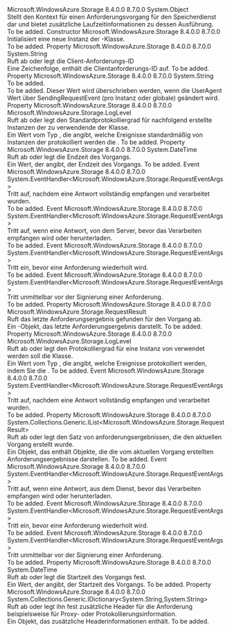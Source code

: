 <Type Name="OperationContext" FullName="Microsoft.WindowsAzure.Storage.OperationContext">
  <TypeSignature Language="C#" Value="public sealed class OperationContext" />
  <TypeSignature Language="ILAsm" Value=".class public auto ansi sealed OperationContext extends System.Object" />
  <TypeSignature Language="DocId" Value="T:Microsoft.WindowsAzure.Storage.OperationContext" />
  <TypeSignature Language="VB.NET" Value="Public NotInheritable Class OperationContext" />
  <TypeSignature Language="F#" Value="type OperationContext = class" />
  <AssemblyInfo>
    <AssemblyName>Microsoft.WindowsAzure.Storage</AssemblyName>
    <AssemblyVersion>8.4.0.0</AssemblyVersion>
    <AssemblyVersion>8.7.0.0</AssemblyVersion>
  </AssemblyInfo>
  <Base>
    <BaseTypeName>System.Object</BaseTypeName>
  </Base>
  <Interfaces />
  <Docs>
    <summary>
            Stellt den Kontext für einen Anforderungsvorgang für den Speicherdienst dar und bietet zusätzliche Laufzeitinformationen zu dessen Ausführung.
            </summary>
    <remarks>To be added.</remarks>
  </Docs>
  <Members>
    <Member MemberName=".ctor">
      <MemberSignature Language="C#" Value="public OperationContext ();" />
      <MemberSignature Language="ILAsm" Value=".method public hidebysig specialname rtspecialname instance void .ctor() cil managed" />
      <MemberSignature Language="DocId" Value="M:Microsoft.WindowsAzure.Storage.OperationContext.#ctor" />
      <MemberSignature Language="VB.NET" Value="Public Sub New ()" />
      <MemberType>Constructor</MemberType>
      <AssemblyInfo>
        <AssemblyName>Microsoft.WindowsAzure.Storage</AssemblyName>
        <AssemblyVersion>8.4.0.0</AssemblyVersion>
        <AssemblyVersion>8.7.0.0</AssemblyVersion>
      </AssemblyInfo>
      <Parameters />
      <Docs>
        <summary>
            Initialisiert eine neue Instanz der <see cref="T:Microsoft.WindowsAzure.Storage.OperationContext" />-Klasse.
            </summary>
        <remarks>To be added.</remarks>
      </Docs>
    </Member>
    <Member MemberName="ClientRequestID">
      <MemberSignature Language="C#" Value="public string ClientRequestID { get; set; }" />
      <MemberSignature Language="ILAsm" Value=".property instance string ClientRequestID" />
      <MemberSignature Language="DocId" Value="P:Microsoft.WindowsAzure.Storage.OperationContext.ClientRequestID" />
      <MemberSignature Language="VB.NET" Value="Public Property ClientRequestID As String" />
      <MemberSignature Language="F#" Value="member this.ClientRequestID : string with get, set" Usage="Microsoft.WindowsAzure.Storage.OperationContext.ClientRequestID" />
      <MemberType>Property</MemberType>
      <AssemblyInfo>
        <AssemblyName>Microsoft.WindowsAzure.Storage</AssemblyName>
        <AssemblyVersion>8.4.0.0</AssemblyVersion>
        <AssemblyVersion>8.7.0.0</AssemblyVersion>
      </AssemblyInfo>
      <ReturnValue>
        <ReturnType>System.String</ReturnType>
      </ReturnValue>
      <Docs>
        <summary>
            Ruft ab oder legt die Client-Anforderungs-ID
            </summary>
        <value>Eine Zeichenfolge, enthält die Clientanforderungs-ID auf.</value>
        <remarks>To be added.</remarks>
      </Docs>
    </Member>
    <Member MemberName="CustomUserAgent">
      <MemberSignature Language="C#" Value="public string CustomUserAgent { get; set; }" />
      <MemberSignature Language="ILAsm" Value=".property instance string CustomUserAgent" />
      <MemberSignature Language="DocId" Value="P:Microsoft.WindowsAzure.Storage.OperationContext.CustomUserAgent" />
      <MemberSignature Language="VB.NET" Value="Public Property CustomUserAgent As String" />
      <MemberSignature Language="F#" Value="member this.CustomUserAgent : string with get, set" Usage="Microsoft.WindowsAzure.Storage.OperationContext.CustomUserAgent" />
      <MemberType>Property</MemberType>
      <AssemblyInfo>
        <AssemblyName>Microsoft.WindowsAzure.Storage</AssemblyName>
        <AssemblyVersion>8.4.0.0</AssemblyVersion>
        <AssemblyVersion>8.7.0.0</AssemblyVersion>
      </AssemblyInfo>
      <ReturnValue>
        <ReturnType>System.String</ReturnType>
      </ReturnValue>
      <Docs>
        <summary>To be added.</summary>
        <value>To be added.</value>
        <remarks>Dieser Wert wird überschrieben werden, wenn die UserAgent Wert über SendingRequestEvent (pro Instanz oder globale) geändert wird.</remarks>
      </Docs>
    </Member>
    <Member MemberName="DefaultLogLevel">
      <MemberSignature Language="C#" Value="public static Microsoft.WindowsAzure.Storage.LogLevel DefaultLogLevel { get; set; }" />
      <MemberSignature Language="ILAsm" Value=".property valuetype Microsoft.WindowsAzure.Storage.LogLevel DefaultLogLevel" />
      <MemberSignature Language="DocId" Value="P:Microsoft.WindowsAzure.Storage.OperationContext.DefaultLogLevel" />
      <MemberSignature Language="VB.NET" Value="Public Shared Property DefaultLogLevel As LogLevel" />
      <MemberSignature Language="F#" Value="member this.DefaultLogLevel : Microsoft.WindowsAzure.Storage.LogLevel with get, set" Usage="Microsoft.WindowsAzure.Storage.OperationContext.DefaultLogLevel" />
      <MemberType>Property</MemberType>
      <AssemblyInfo>
        <AssemblyName>Microsoft.WindowsAzure.Storage</AssemblyName>
        <AssemblyVersion>8.4.0.0</AssemblyVersion>
        <AssemblyVersion>8.7.0.0</AssemblyVersion>
      </AssemblyInfo>
      <ReturnValue>
        <ReturnType>Microsoft.WindowsAzure.Storage.LogLevel</ReturnType>
      </ReturnValue>
      <Docs>
        <summary>
            Ruft ab oder legt den Standardprotokolliergrad für nachfolgend erstellte Instanzen der zu verwendende der <see cref="T:Microsoft.WindowsAzure.Storage.OperationContext" /> Klasse.
            </summary>
        <value>Ein Wert vom Typ <see cref="P:Microsoft.WindowsAzure.Storage.OperationContext.LogLevel" /> , die angibt, welche Ereignisse standardmäßig von Instanzen der protokolliert werden die <see cref="T:Microsoft.WindowsAzure.Storage.OperationContext" />.</value>
        <remarks>To be added.</remarks>
      </Docs>
    </Member>
    <Member MemberName="EndTime">
      <MemberSignature Language="C#" Value="public DateTime EndTime { get; set; }" />
      <MemberSignature Language="ILAsm" Value=".property instance valuetype System.DateTime EndTime" />
      <MemberSignature Language="DocId" Value="P:Microsoft.WindowsAzure.Storage.OperationContext.EndTime" />
      <MemberSignature Language="VB.NET" Value="Public Property EndTime As DateTime" />
      <MemberSignature Language="F#" Value="member this.EndTime : DateTime with get, set" Usage="Microsoft.WindowsAzure.Storage.OperationContext.EndTime" />
      <MemberType>Property</MemberType>
      <AssemblyInfo>
        <AssemblyName>Microsoft.WindowsAzure.Storage</AssemblyName>
        <AssemblyVersion>8.4.0.0</AssemblyVersion>
        <AssemblyVersion>8.7.0.0</AssemblyVersion>
      </AssemblyInfo>
      <ReturnValue>
        <ReturnType>System.DateTime</ReturnType>
      </ReturnValue>
      <Docs>
        <summary>
            Ruft ab oder legt die Endzeit des Vorgangs.
            </summary>
        <value>Ein <see cref="T:System.DateTime" /> Wert, der angibt, der Endzeit des Vorgangs.</value>
        <remarks>To be added.</remarks>
      </Docs>
    </Member>
    <Member MemberName="GlobalRequestCompleted">
      <MemberSignature Language="C#" Value="public static event EventHandler&lt;Microsoft.WindowsAzure.Storage.RequestEventArgs&gt; GlobalRequestCompleted;" />
      <MemberSignature Language="ILAsm" Value=".event class System.EventHandler`1&lt;class Microsoft.WindowsAzure.Storage.RequestEventArgs&gt; GlobalRequestCompleted" />
      <MemberSignature Language="DocId" Value="E:Microsoft.WindowsAzure.Storage.OperationContext.GlobalRequestCompleted" />
      <MemberSignature Language="VB.NET" Value="Public Shared Custom Event GlobalRequestCompleted As EventHandler(Of RequestEventArgs) " />
      <MemberSignature Language="F#" Value="member this.GlobalRequestCompleted : EventHandler&lt;Microsoft.WindowsAzure.Storage.RequestEventArgs&gt; " Usage="member this.GlobalRequestCompleted : System.EventHandler&lt;Microsoft.WindowsAzure.Storage.RequestEventArgs&gt; " />
      <MemberType>Event</MemberType>
      <AssemblyInfo>
        <AssemblyName>Microsoft.WindowsAzure.Storage</AssemblyName>
        <AssemblyVersion>8.4.0.0</AssemblyVersion>
        <AssemblyVersion>8.7.0.0</AssemblyVersion>
      </AssemblyInfo>
      <ReturnValue>
        <ReturnType>System.EventHandler&lt;Microsoft.WindowsAzure.Storage.RequestEventArgs&gt;</ReturnType>
      </ReturnValue>
      <Docs>
        <summary>
            Tritt auf, nachdem eine Antwort vollständig empfangen und verarbeitet wurden.
            </summary>
        <remarks>To be added.</remarks>
      </Docs>
    </Member>
    <Member MemberName="GlobalResponseReceived">
      <MemberSignature Language="C#" Value="public static event EventHandler&lt;Microsoft.WindowsAzure.Storage.RequestEventArgs&gt; GlobalResponseReceived;" />
      <MemberSignature Language="ILAsm" Value=".event class System.EventHandler`1&lt;class Microsoft.WindowsAzure.Storage.RequestEventArgs&gt; GlobalResponseReceived" />
      <MemberSignature Language="DocId" Value="E:Microsoft.WindowsAzure.Storage.OperationContext.GlobalResponseReceived" />
      <MemberSignature Language="VB.NET" Value="Public Shared Custom Event GlobalResponseReceived As EventHandler(Of RequestEventArgs) " />
      <MemberSignature Language="F#" Value="member this.GlobalResponseReceived : EventHandler&lt;Microsoft.WindowsAzure.Storage.RequestEventArgs&gt; " Usage="member this.GlobalResponseReceived : System.EventHandler&lt;Microsoft.WindowsAzure.Storage.RequestEventArgs&gt; " />
      <MemberType>Event</MemberType>
      <AssemblyInfo>
        <AssemblyName>Microsoft.WindowsAzure.Storage</AssemblyName>
        <AssemblyVersion>8.4.0.0</AssemblyVersion>
        <AssemblyVersion>8.7.0.0</AssemblyVersion>
      </AssemblyInfo>
      <ReturnValue>
        <ReturnType>System.EventHandler&lt;Microsoft.WindowsAzure.Storage.RequestEventArgs&gt;</ReturnType>
      </ReturnValue>
      <Docs>
        <summary>
            Tritt auf, wenn eine Antwort, von dem Server, bevor das Verarbeiten empfangen wird oder herunterladen.
            </summary>
        <remarks>To be added.</remarks>
      </Docs>
    </Member>
    <Member MemberName="GlobalRetrying">
      <MemberSignature Language="C#" Value="public static event EventHandler&lt;Microsoft.WindowsAzure.Storage.RequestEventArgs&gt; GlobalRetrying;" />
      <MemberSignature Language="ILAsm" Value=".event class System.EventHandler`1&lt;class Microsoft.WindowsAzure.Storage.RequestEventArgs&gt; GlobalRetrying" />
      <MemberSignature Language="DocId" Value="E:Microsoft.WindowsAzure.Storage.OperationContext.GlobalRetrying" />
      <MemberSignature Language="VB.NET" Value="Public Shared Custom Event GlobalRetrying As EventHandler(Of RequestEventArgs) " />
      <MemberSignature Language="F#" Value="member this.GlobalRetrying : EventHandler&lt;Microsoft.WindowsAzure.Storage.RequestEventArgs&gt; " Usage="member this.GlobalRetrying : System.EventHandler&lt;Microsoft.WindowsAzure.Storage.RequestEventArgs&gt; " />
      <MemberType>Event</MemberType>
      <AssemblyInfo>
        <AssemblyName>Microsoft.WindowsAzure.Storage</AssemblyName>
        <AssemblyVersion>8.4.0.0</AssemblyVersion>
        <AssemblyVersion>8.7.0.0</AssemblyVersion>
      </AssemblyInfo>
      <ReturnValue>
        <ReturnType>System.EventHandler&lt;Microsoft.WindowsAzure.Storage.RequestEventArgs&gt;</ReturnType>
      </ReturnValue>
      <Docs>
        <summary>
            Tritt ein, bevor eine Anforderung wiederholt wird.
            </summary>
        <remarks>To be added.</remarks>
      </Docs>
    </Member>
    <Member MemberName="GlobalSendingRequest">
      <MemberSignature Language="C#" Value="public static event EventHandler&lt;Microsoft.WindowsAzure.Storage.RequestEventArgs&gt; GlobalSendingRequest;" />
      <MemberSignature Language="ILAsm" Value=".event class System.EventHandler`1&lt;class Microsoft.WindowsAzure.Storage.RequestEventArgs&gt; GlobalSendingRequest" />
      <MemberSignature Language="DocId" Value="E:Microsoft.WindowsAzure.Storage.OperationContext.GlobalSendingRequest" />
      <MemberSignature Language="VB.NET" Value="Public Shared Custom Event GlobalSendingRequest As EventHandler(Of RequestEventArgs) " />
      <MemberSignature Language="F#" Value="member this.GlobalSendingRequest : EventHandler&lt;Microsoft.WindowsAzure.Storage.RequestEventArgs&gt; " Usage="member this.GlobalSendingRequest : System.EventHandler&lt;Microsoft.WindowsAzure.Storage.RequestEventArgs&gt; " />
      <MemberType>Event</MemberType>
      <AssemblyInfo>
        <AssemblyName>Microsoft.WindowsAzure.Storage</AssemblyName>
        <AssemblyVersion>8.4.0.0</AssemblyVersion>
        <AssemblyVersion>8.7.0.0</AssemblyVersion>
      </AssemblyInfo>
      <ReturnValue>
        <ReturnType>System.EventHandler&lt;Microsoft.WindowsAzure.Storage.RequestEventArgs&gt;</ReturnType>
      </ReturnValue>
      <Docs>
        <summary>
            Tritt unmittelbar vor der Signierung einer Anforderung.
            </summary>
        <remarks>To be added.</remarks>
      </Docs>
    </Member>
    <Member MemberName="LastResult">
      <MemberSignature Language="C#" Value="public Microsoft.WindowsAzure.Storage.RequestResult LastResult { get; }" />
      <MemberSignature Language="ILAsm" Value=".property instance class Microsoft.WindowsAzure.Storage.RequestResult LastResult" />
      <MemberSignature Language="DocId" Value="P:Microsoft.WindowsAzure.Storage.OperationContext.LastResult" />
      <MemberSignature Language="VB.NET" Value="Public ReadOnly Property LastResult As RequestResult" />
      <MemberSignature Language="F#" Value="member this.LastResult : Microsoft.WindowsAzure.Storage.RequestResult" Usage="Microsoft.WindowsAzure.Storage.OperationContext.LastResult" />
      <MemberType>Property</MemberType>
      <AssemblyInfo>
        <AssemblyName>Microsoft.WindowsAzure.Storage</AssemblyName>
        <AssemblyVersion>8.4.0.0</AssemblyVersion>
        <AssemblyVersion>8.7.0.0</AssemblyVersion>
      </AssemblyInfo>
      <ReturnValue>
        <ReturnType>Microsoft.WindowsAzure.Storage.RequestResult</ReturnType>
      </ReturnValue>
      <Docs>
        <summary>
            Ruft das letzte Anforderungsergebnis gefunden für den Vorgang ab.
            </summary>
        <value>Ein <see cref="T:Microsoft.WindowsAzure.Storage.RequestResult" /> -Objekt, das letzte Anforderungsergebnis darstellt.</value>
        <remarks>To be added.</remarks>
      </Docs>
    </Member>
    <Member MemberName="LogLevel">
      <MemberSignature Language="C#" Value="public Microsoft.WindowsAzure.Storage.LogLevel LogLevel { get; set; }" />
      <MemberSignature Language="ILAsm" Value=".property instance valuetype Microsoft.WindowsAzure.Storage.LogLevel LogLevel" />
      <MemberSignature Language="DocId" Value="P:Microsoft.WindowsAzure.Storage.OperationContext.LogLevel" />
      <MemberSignature Language="VB.NET" Value="Public Property LogLevel As LogLevel" />
      <MemberSignature Language="F#" Value="member this.LogLevel : Microsoft.WindowsAzure.Storage.LogLevel with get, set" Usage="Microsoft.WindowsAzure.Storage.OperationContext.LogLevel" />
      <MemberType>Property</MemberType>
      <AssemblyInfo>
        <AssemblyName>Microsoft.WindowsAzure.Storage</AssemblyName>
        <AssemblyVersion>8.4.0.0</AssemblyVersion>
        <AssemblyVersion>8.7.0.0</AssemblyVersion>
      </AssemblyInfo>
      <ReturnValue>
        <ReturnType>Microsoft.WindowsAzure.Storage.LogLevel</ReturnType>
      </ReturnValue>
      <Docs>
        <summary>
            Ruft ab oder legt den Protokolliergrad für eine Instanz von verwendet werden soll die <see cref="T:Microsoft.WindowsAzure.Storage.OperationContext" /> Klasse.
            </summary>
        <value>Ein Wert vom Typ <see cref="P:Microsoft.WindowsAzure.Storage.OperationContext.LogLevel" /> , die angibt, welche Ereignisse protokolliert werden, indem Sie die <see cref="T:Microsoft.WindowsAzure.Storage.OperationContext" />.</value>
        <remarks>To be added.</remarks>
      </Docs>
    </Member>
    <Member MemberName="RequestCompleted">
      <MemberSignature Language="C#" Value="public event EventHandler&lt;Microsoft.WindowsAzure.Storage.RequestEventArgs&gt; RequestCompleted;" />
      <MemberSignature Language="ILAsm" Value=".event class System.EventHandler`1&lt;class Microsoft.WindowsAzure.Storage.RequestEventArgs&gt; RequestCompleted" />
      <MemberSignature Language="DocId" Value="E:Microsoft.WindowsAzure.Storage.OperationContext.RequestCompleted" />
      <MemberSignature Language="VB.NET" Value="Public Custom Event RequestCompleted As EventHandler(Of RequestEventArgs) " />
      <MemberSignature Language="F#" Value="member this.RequestCompleted : EventHandler&lt;Microsoft.WindowsAzure.Storage.RequestEventArgs&gt; " Usage="member this.RequestCompleted : System.EventHandler&lt;Microsoft.WindowsAzure.Storage.RequestEventArgs&gt; " />
      <MemberType>Event</MemberType>
      <AssemblyInfo>
        <AssemblyName>Microsoft.WindowsAzure.Storage</AssemblyName>
        <AssemblyVersion>8.4.0.0</AssemblyVersion>
        <AssemblyVersion>8.7.0.0</AssemblyVersion>
      </AssemblyInfo>
      <ReturnValue>
        <ReturnType>System.EventHandler&lt;Microsoft.WindowsAzure.Storage.RequestEventArgs&gt;</ReturnType>
      </ReturnValue>
      <Docs>
        <summary>
            Tritt auf, nachdem eine Antwort vollständig empfangen und verarbeitet wurden.
            </summary>
        <remarks>To be added.</remarks>
      </Docs>
    </Member>
    <Member MemberName="RequestResults">
      <MemberSignature Language="C#" Value="public System.Collections.Generic.IList&lt;Microsoft.WindowsAzure.Storage.RequestResult&gt; RequestResults { get; }" />
      <MemberSignature Language="ILAsm" Value=".property instance class System.Collections.Generic.IList`1&lt;class Microsoft.WindowsAzure.Storage.RequestResult&gt; RequestResults" />
      <MemberSignature Language="DocId" Value="P:Microsoft.WindowsAzure.Storage.OperationContext.RequestResults" />
      <MemberSignature Language="VB.NET" Value="Public ReadOnly Property RequestResults As IList(Of RequestResult)" />
      <MemberSignature Language="F#" Value="member this.RequestResults : System.Collections.Generic.IList&lt;Microsoft.WindowsAzure.Storage.RequestResult&gt;" Usage="Microsoft.WindowsAzure.Storage.OperationContext.RequestResults" />
      <MemberType>Property</MemberType>
      <AssemblyInfo>
        <AssemblyName>Microsoft.WindowsAzure.Storage</AssemblyName>
        <AssemblyVersion>8.4.0.0</AssemblyVersion>
        <AssemblyVersion>8.7.0.0</AssemblyVersion>
      </AssemblyInfo>
      <ReturnValue>
        <ReturnType>System.Collections.Generic.IList&lt;Microsoft.WindowsAzure.Storage.RequestResult&gt;</ReturnType>
      </ReturnValue>
      <Docs>
        <summary>
            Ruft ab oder legt den Satz von anforderungsergebnissen, die den aktuellen Vorgang erstellt wurde.
            </summary>
        <value>Ein <see cref="T:System.Collections.IList" /> Objekt, das enthält <see cref="T:Microsoft.WindowsAzure.Storage.RequestResult" /> Objekte, die die vom aktuellen Vorgang erstellten Anforderungsergebnisse darstellen.</value>
        <remarks>To be added.</remarks>
      </Docs>
    </Member>
    <Member MemberName="ResponseReceived">
      <MemberSignature Language="C#" Value="public event EventHandler&lt;Microsoft.WindowsAzure.Storage.RequestEventArgs&gt; ResponseReceived;" />
      <MemberSignature Language="ILAsm" Value=".event class System.EventHandler`1&lt;class Microsoft.WindowsAzure.Storage.RequestEventArgs&gt; ResponseReceived" />
      <MemberSignature Language="DocId" Value="E:Microsoft.WindowsAzure.Storage.OperationContext.ResponseReceived" />
      <MemberSignature Language="VB.NET" Value="Public Custom Event ResponseReceived As EventHandler(Of RequestEventArgs) " />
      <MemberSignature Language="F#" Value="member this.ResponseReceived : EventHandler&lt;Microsoft.WindowsAzure.Storage.RequestEventArgs&gt; " Usage="member this.ResponseReceived : System.EventHandler&lt;Microsoft.WindowsAzure.Storage.RequestEventArgs&gt; " />
      <MemberType>Event</MemberType>
      <AssemblyInfo>
        <AssemblyName>Microsoft.WindowsAzure.Storage</AssemblyName>
        <AssemblyVersion>8.4.0.0</AssemblyVersion>
        <AssemblyVersion>8.7.0.0</AssemblyVersion>
      </AssemblyInfo>
      <ReturnValue>
        <ReturnType>System.EventHandler&lt;Microsoft.WindowsAzure.Storage.RequestEventArgs&gt;</ReturnType>
      </ReturnValue>
      <Docs>
        <summary>
            Tritt auf, wenn eine Antwort, aus dem Dienst, bevor das Verarbeiten empfangen wird oder herunterladen.
            </summary>
        <remarks>To be added.</remarks>
      </Docs>
    </Member>
    <Member MemberName="Retrying">
      <MemberSignature Language="C#" Value="public event EventHandler&lt;Microsoft.WindowsAzure.Storage.RequestEventArgs&gt; Retrying;" />
      <MemberSignature Language="ILAsm" Value=".event class System.EventHandler`1&lt;class Microsoft.WindowsAzure.Storage.RequestEventArgs&gt; Retrying" />
      <MemberSignature Language="DocId" Value="E:Microsoft.WindowsAzure.Storage.OperationContext.Retrying" />
      <MemberSignature Language="VB.NET" Value="Public Custom Event Retrying As EventHandler(Of RequestEventArgs) " />
      <MemberSignature Language="F#" Value="member this.Retrying : EventHandler&lt;Microsoft.WindowsAzure.Storage.RequestEventArgs&gt; " Usage="member this.Retrying : System.EventHandler&lt;Microsoft.WindowsAzure.Storage.RequestEventArgs&gt; " />
      <MemberType>Event</MemberType>
      <AssemblyInfo>
        <AssemblyName>Microsoft.WindowsAzure.Storage</AssemblyName>
        <AssemblyVersion>8.4.0.0</AssemblyVersion>
        <AssemblyVersion>8.7.0.0</AssemblyVersion>
      </AssemblyInfo>
      <ReturnValue>
        <ReturnType>System.EventHandler&lt;Microsoft.WindowsAzure.Storage.RequestEventArgs&gt;</ReturnType>
      </ReturnValue>
      <Docs>
        <summary>
            Tritt ein, bevor eine Anforderung wiederholt wird.
            </summary>
        <remarks>To be added.</remarks>
      </Docs>
    </Member>
    <Member MemberName="SendingRequest">
      <MemberSignature Language="C#" Value="public event EventHandler&lt;Microsoft.WindowsAzure.Storage.RequestEventArgs&gt; SendingRequest;" />
      <MemberSignature Language="ILAsm" Value=".event class System.EventHandler`1&lt;class Microsoft.WindowsAzure.Storage.RequestEventArgs&gt; SendingRequest" />
      <MemberSignature Language="DocId" Value="E:Microsoft.WindowsAzure.Storage.OperationContext.SendingRequest" />
      <MemberSignature Language="VB.NET" Value="Public Custom Event SendingRequest As EventHandler(Of RequestEventArgs) " />
      <MemberSignature Language="F#" Value="member this.SendingRequest : EventHandler&lt;Microsoft.WindowsAzure.Storage.RequestEventArgs&gt; " Usage="member this.SendingRequest : System.EventHandler&lt;Microsoft.WindowsAzure.Storage.RequestEventArgs&gt; " />
      <MemberType>Event</MemberType>
      <AssemblyInfo>
        <AssemblyName>Microsoft.WindowsAzure.Storage</AssemblyName>
        <AssemblyVersion>8.4.0.0</AssemblyVersion>
        <AssemblyVersion>8.7.0.0</AssemblyVersion>
      </AssemblyInfo>
      <ReturnValue>
        <ReturnType>System.EventHandler&lt;Microsoft.WindowsAzure.Storage.RequestEventArgs&gt;</ReturnType>
      </ReturnValue>
      <Docs>
        <summary>
            Tritt unmittelbar vor der Signierung einer Anforderung.
            </summary>
        <remarks>To be added.</remarks>
      </Docs>
    </Member>
    <Member MemberName="StartTime">
      <MemberSignature Language="C#" Value="public DateTime StartTime { get; set; }" />
      <MemberSignature Language="ILAsm" Value=".property instance valuetype System.DateTime StartTime" />
      <MemberSignature Language="DocId" Value="P:Microsoft.WindowsAzure.Storage.OperationContext.StartTime" />
      <MemberSignature Language="VB.NET" Value="Public Property StartTime As DateTime" />
      <MemberSignature Language="F#" Value="member this.StartTime : DateTime with get, set" Usage="Microsoft.WindowsAzure.Storage.OperationContext.StartTime" />
      <MemberType>Property</MemberType>
      <AssemblyInfo>
        <AssemblyName>Microsoft.WindowsAzure.Storage</AssemblyName>
        <AssemblyVersion>8.4.0.0</AssemblyVersion>
        <AssemblyVersion>8.7.0.0</AssemblyVersion>
      </AssemblyInfo>
      <ReturnValue>
        <ReturnType>System.DateTime</ReturnType>
      </ReturnValue>
      <Docs>
        <summary>
            Ruft ab oder legt die Startzeit des Vorgangs fest.
            </summary>
        <value>Ein <see cref="T:System.DateTime" /> Wert, der angibt, der Startzeit des Vorgangs.</value>
        <remarks>To be added.</remarks>
      </Docs>
    </Member>
    <Member MemberName="UserHeaders">
      <MemberSignature Language="C#" Value="public System.Collections.Generic.IDictionary&lt;string,string&gt; UserHeaders { get; set; }" />
      <MemberSignature Language="ILAsm" Value=".property instance class System.Collections.Generic.IDictionary`2&lt;string, string&gt; UserHeaders" />
      <MemberSignature Language="DocId" Value="P:Microsoft.WindowsAzure.Storage.OperationContext.UserHeaders" />
      <MemberSignature Language="VB.NET" Value="Public Property UserHeaders As IDictionary(Of String, String)" />
      <MemberSignature Language="F#" Value="member this.UserHeaders : System.Collections.Generic.IDictionary&lt;string, string&gt; with get, set" Usage="Microsoft.WindowsAzure.Storage.OperationContext.UserHeaders" />
      <MemberType>Property</MemberType>
      <AssemblyInfo>
        <AssemblyName>Microsoft.WindowsAzure.Storage</AssemblyName>
        <AssemblyVersion>8.4.0.0</AssemblyVersion>
        <AssemblyVersion>8.7.0.0</AssemblyVersion>
      </AssemblyInfo>
      <ReturnValue>
        <ReturnType>System.Collections.Generic.IDictionary&lt;System.String,System.String&gt;</ReturnType>
      </ReturnValue>
      <Docs>
        <summary>
            Ruft ab oder legt ihn fest zusätzliche Header für die Anforderung beispielsweise für Proxy- oder Protokollierungsinformation.
            </summary>
        <value>Ein <see cref="T:System.Collections.Generic.IDictionary`2" /> Objekt, das zusätzliche Headerinformationen enthält.</value>
        <remarks>To be added.</remarks>
      </Docs>
    </Member>
  </Members>
</Type>